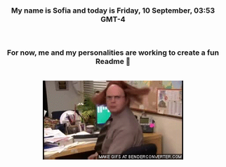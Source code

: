 


<div align="center">
<h3 >My name is Sofia and today is Friday, 10 September, 03:53 GMT-4</h3><br>
<h3 >For now, me and my personalities are working to create a fun Readme 👋
</h3><br>
<img src='img/dwight.gif' alt='working...'/>
</div>
